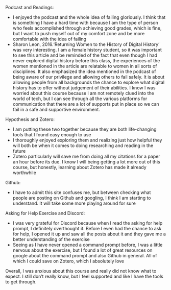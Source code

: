 Podcast and Readings:
-	I enjoyed the podcast and the whole idea of failing gloriously. I think that is something I have a hard time with because I am the type of person who feels accomplished through achieving good grades, which is fine, but I want to push myself out of my comfort zone and be more comfortable with the idea of failing 
-	Sharon Leon, 2016.‘Returning Women to the History of Digital History’ was very interesting. I am a female history student, so it was important to see this article and be reminded of the fact that even though I had never explored digital history before this class, the experiences of the women mentioned in the article are relatable to women in all sorts of disciplines. It also emphasized the idea mentioned in the podcast of being aware of our privilege and allowing others to fail safely. It is about allowing people from all backgrounds the chance to explore what digital history has to offer without judgement of their abilities. I know I was worried about this course because I am not remotely clued into the world of tech, but I can see through all the various platforms for communication that there are a lot of supports put in place so we can fail in a safe and supportive environment.

Hypothesis and Zotero:
-	I am putting these two together because they are both life-changing tools that I found easy enough to use
-	I thoroughly enjoyed exploring them and realizing just how helpful they will both be when it comes to doing researching and reading in the future
-	Zotero particularly will save me from doing all my citations for a paper an hour before its due. I know I will being getting a lot more out of this course, but honestly, learning about Zotero has made it already worthwhile

Github:
-	I have to admit this site confuses me, but between checking what people are posting on Github and googling, I think I am starting to understand. It will take some more playing around for sure

Asking for Help Exercise and Discord:
-	I was very grateful for Discord because when I read the asking for help prompt, I definitely overthought it. Before I even had the chance to ask for help, I opened it up and saw all the posts about it and they gave me a better understanding of the exercise
-	Seeing as I have never opened a command prompt before, I was a little nervous about the exercise, but I found a lot of great resources on google about the command prompt and also Github in general. All of which I could save on Zotero, which I absolutely love

Overall, I was anxious about this course and really did not know what to expect. I still don’t really know, but I feel supported and like I have the tools to get through. 
